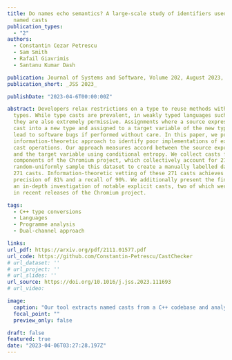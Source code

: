 ```yaml
---
title: Do names echo semantics? A large-scale study of identifiers used in C++’s
  named casts
publication_types:
  - "2"
authors:
  - Constantin Cezar Petrescu
  - Sam Smith
  - Rafail Giavrimis
  - Santanu Kumar Dash

publication: Journal of Systems and Software, Volume 202, August 2023, 111693
publication_short: _JSS 2023_

publishDate: "2023-04-6T00:00:00Z"

abstract: Developers relax restrictions on a type to reuse methods with other
  types. While type casts are prevalent, in weakly typed languages such as C++,
  they are also extremely permissive. Assignments where a source expression is
  cast into a new type and assigned to a target variable of the new type, can
  lead to software bugs if performed without care. In this paper, we propose an
  information-theoretic approach to identify poor implementations of explicit
  cast operations. Our approach measures accord between the source expression
  and the target variable using conditional entropy. We collect casts from 34
  components of the Chromium project, which collectively account for 27MLOC and
  random-uniformly sample this dataset to create a manually labelled dataset of
  271 casts. Information-theoretic vetting of these 271 casts achieves a peak
  precision of 81% and a recall of 90%. We additionally present the findings of
  an in-depth investigation of notable explicit casts, two of which were fixed
  in recent releases of the Chromium project.

tags:
  - C++ type conversions
  - Languages 
  - Programme analysis
  - Dual-channel approach

links:
url_pdf: https://arxiv.org/pdf/2111.01577.pdf
url_code: https://github.com/Constantin-Petrescu/CastChecker
# url_dataset: ''
# url_project: ''
# url_slides: ''
url_source: https://doi.org/10.1016/j.jss.2023.111693
# url_video: 

image:
  caption: "Our tool extracts named casts from a C++ codebase and analyses them using information theory."
  focal_point: ""
  preview_only: false

draft: false
featured: true
date: "2023-04-06T03:27:28.197Z"
---
```

